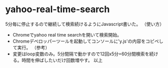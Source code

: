 # yahoo-real-time-search
5分毎に停止するので継続して検索続けるようにJavascript書いた。
（使い方）
* Chromeでyahoo real time searchを開いて検索開始。
* Chromeデベロッパーツールを起動してコンソールに'y.js'の内容をコピペして実行。
（参考）
* 変更はloop変数のみ。5分間隔で動かすので12回x5分=60分間検索を続ける。時間を伸ばしたいだけ回数増やす。
以上
